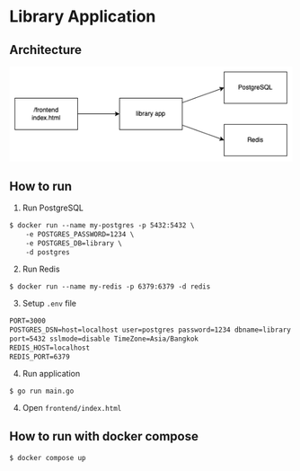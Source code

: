 # Library Application

## Architecture

![diagram](./doc/diagram.png)

## How to run

1. Run PostgreSQL

```
$ docker run --name my-postgres -p 5432:5432 \
    -e POSTGRES_PASSWORD=1234 \
    -e POSTGRES_DB=library \
    -d postgres
```

2. Run Redis
```
$ docker run --name my-redis -p 6379:6379 -d redis
```

3. Setup `.env` file
```
PORT=3000
POSTGRES_DSN=host=localhost user=postgres password=1234 dbname=library port=5432 sslmode=disable TimeZone=Asia/Bangkok
REDIS_HOST=localhost
REDIS_PORT=6379
```

4. Run application
```
$ go run main.go
```

4. Open `frontend/index.html`

## How to run with docker compose
```
$ docker compose up
```